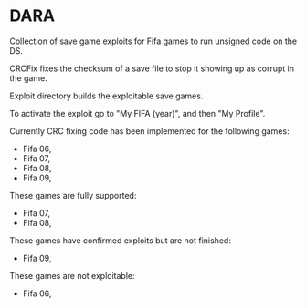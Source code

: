 DARA
====

Collection of save game exploits for Fifa games to run unsigned code on the DS.

CRCFix fixes the checksum of a save file to stop it showing up as corrupt in the game.

Exploit directory builds the exploitable save games.

To activate the exploit go to "My FIFA (year)", and then "My Profile".

Currently CRC fixing code has been implemented for the following games:

- Fifa 06,
- Fifa 07,
- Fifa 08,
- Fifa 09,

These games are fully supported:

- Fifa 07,
- Fifa 08,

These games have confirmed exploits but are not finished:

- Fifa 09,

These games are not exploitable:

- Fifa 06,
